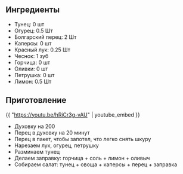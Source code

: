 ## Ингредиенты

- Тунец: 0 шт
- Огурец: 0.5 Шт
- Болгарский перец: 2 Шт
- Каперсы: 0 шт
- Красный лук: 0.25 Шт
- Чеснок: 1 зуб
- Горчица: 0 шт
- Оливки: 0 шт
- Петрушка: 0 шт
- Лимон: 0.5 Шт

## Приготовление

{{ "https://youtu.be/hRiCr3g-vAU" | youtube_embed }}

- Духовку на 200
- Перец в духовку на 20 минут
- Перец в пакет, чтобы запотел, что легко снять шкуру 
- Нарезаем лук, огурец, петрушку
- Разминаем тунец
- Делаем заправку: горчица + соль + лимон + оливыч 
- Собираем салат: тунец + овоща + каперсы + перец + заправка